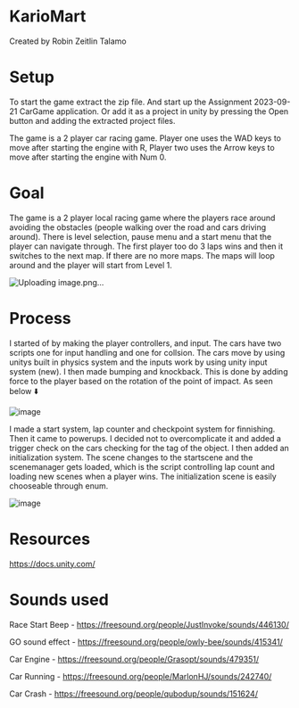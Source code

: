 # KarioMart
Created by Robin Zeitlin Talamo

# Setup 
To start the game extract the zip file. And start up the Assignment 2023-09-21 CarGame application. Or add it as a project in unity by pressing the Open button and adding the extracted project files.

The game is a 2 player car racing game. Player one uses the WAD keys to move after starting the engine with R, Player two uses the Arrow keys to move after starting the engine with Num 0.

# Goal 
The game is a 2 player local racing game where the players race around avoiding the obstacles (people walking over the road and cars driving around). There is level selection, pause menu and a start menu that the player can navigate through. The first player too do 3 laps wins and then it switches to the next map. If there are no more maps. The maps will loop around and the player will start from Level 1.

![Uploading image.png…]()


# Process
I started of by making the player controllers, and input. The cars have two scripts one for input handling and one for collsion. The cars move by using unitys built in physics system and the inputs work by using unity input system (new). I then made bumping and knockback. This is done by adding force to the player based on the rotation of the point of impact. As seen below ⬇️

![image](https://github.com/RobinZeitlin/KarioMart/assets/144109907/5cb14a29-104f-4fc2-9415-984e9548ce37)

I made a start system, lap counter and checkpoint system for finnishing. Then it came to powerups. I decided not to overcomplicate it and added a  trigger check on the cars checking for the tag of the object. I then added an initialization system. The scene changes to the startscene and the scenemanager gets loaded, which is the script controlling lap count and loading new scenes when a player wins. The initialization scene is easily chooseable through enum.

![image](https://github.com/RobinZeitlin/KarioMart/assets/144109907/0894cfa8-e7c3-4163-8246-8a60fa15ee6a)


# Resources

https://docs.unity.com/

# Sounds used

Race Start Beep - https://freesound.org/people/JustInvoke/sounds/446130/

GO sound effect - https://freesound.org/people/owly-bee/sounds/415341/

Car Engine - https://freesound.org/people/Grasopt/sounds/479351/

Car Running - https://freesound.org/people/MarlonHJ/sounds/242740/

Car Crash - https://freesound.org/people/qubodup/sounds/151624/
